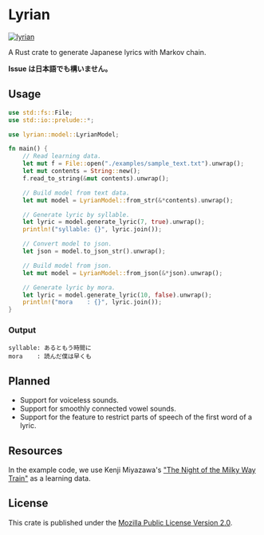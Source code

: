 # Lyrian

[![lyrian](https://github.com/LyrianBot/lyrian/actions/workflows/lyrian.yml/badge.svg)](https://github.com/LyrianBot/lyrian/actions/workflows/lyrian.yml)

A Rust crate to generate Japanese lyrics with Markov chain.

**Issue は日本語でも構いません。**

## Usage

```rust
use std::fs::File;
use std::io::prelude::*;

use lyrian::model::LyrianModel;

fn main() {
    // Read learning data.
    let mut f = File::open("./examples/sample_text.txt").unwrap();
    let mut contents = String::new();
    f.read_to_string(&mut contents).unwrap();

    // Build model from text data.
    let mut model = LyrianModel::from_str(&*contents).unwrap();

    // Generate lyric by syllable.
    let lyric = model.generate_lyric(7, true).unwrap();
    println!("syllable: {}", lyric.join());

    // Convert model to json.
    let json = model.to_json_str().unwrap();

    // Build model from json.
    let mut model = LyrianModel::from_json(&*json).unwrap();

    // Generate lyric by mora.
    let lyric = model.generate_lyric(10, false).unwrap();
    println!("mora    : {}", lyric.join());
}
```

### Output

```
syllable: あるともう時間に
mora    : 読んだ僕は早くも
```

## Planned

- Support for voiceless sounds.
- Support for smoothly connected vowel sounds.
- Support for the feature to restrict parts of speech of the first word of a lyric.

## Resources

In the example code, we use Kenji Miyazawa's ["The Night of the Milky Way Train"](https://www.aozora.gr.jp/cards/000081/files/43737_19215.html) as a learning data.

## License

This crate is published under the [Mozilla Public License Version 2.0](LICENSE).
